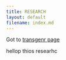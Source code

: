 ```yaml
---
title: RESEARCH
layout: default
filename: index.md
---
```


Got to [transgenr page](transgenr.md)

hellop thios researhc
